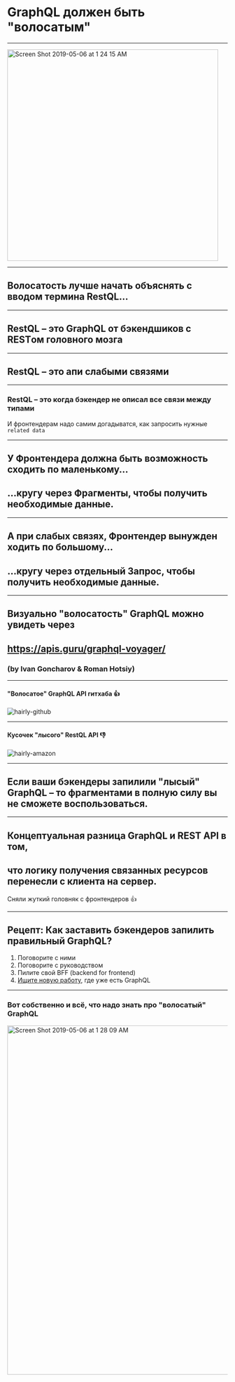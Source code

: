 
# GraphQL должен быть <span class="red">"волосатым"</span>

-----

<a href="https://www.clauspelz.com/"><img width="482"  class="plain" alt="Screen Shot 2019-05-06 at 1 24 15 AM" src="https://user-images.githubusercontent.com/1946920/57199292-26073300-6f9f-11e9-886d-0cd8d84eac16.png"></a>

-----

## Волосатость лучше начать объяснять с вводом термина <span class="red">RestQL</span>...

-----

## <span class="red">RestQL</span> – это GraphQL от бэкендшиков с RESTом головного мозга

-----

## <span class="red">RestQL</span> – это апи слабыми связями

-----

### <span class="red">RestQL</span> – это когда бэкендер не описал все связи между типами

<span>И фронтендерам надо самим догадыватся, как запросить нужные `related data`</span> <!-- .element: class="fragment" -->

-----

## У Фронтендера должна быть возможность <span class="green">сходить по маленькому...</span>

<h2 class="fragment"><span class="green">...кругу</span> через Фрагменты, чтобы получить необходимые данные.</h2>

-----

## А при слабых связях, Фронтендер вынужден <span class="red">ходить по большому...</span>

<h2 class="fragment"><span class="red">...кругу</span> через отдельный Запрос, чтобы получить необходимые данные.</h2>

-----

## Визуально "волосатость" GraphQL можно увидеть через <!-- .element: class="orange" -->

## <https://apis.guru/graphql-voyager/>

### (by Ivan Goncharov & Roman Hotsiy)

-----

#### "Волосатое" GraphQL API гитхаба  👍 <!-- .element: class="green" -->

![hairly-github](https://user-images.githubusercontent.com/1946920/57200267-b0ee2a80-6fab-11e9-9c76-6053abe48ecd.jpg)

-----

#### Кусочек "лысого" RestQL API 👎 <!-- .element: class="red" -->

![hairly-amazon](https://user-images.githubusercontent.com/1946920/57200270-b3e91b00-6fab-11e9-9d65-e6f794ea42f5.jpg) <!-- .element: style="max-width: 600px" -->

-----

## Если ваши бэкендеры запилили "лысый" GraphQL – то фрагментами в полную силу вы не сможете воспользоваться.

-----

## Концептуальная разница GraphQL и REST API в том,

## что логику получения связанных ресурсов перенесли с клиента на сервер. <!-- .element: class="fragment" -->

Сняли жуткий головняк с фронтендеров 👍 <!-- .element: class="fragment" -->

-----

## Рецепт: Как заставить бэкендеров запилить правильный GraphQL?

1. Поговорите с ними <!-- .element: class="fragment" -->
2. Поговорите с руководством  <!-- .element: class="fragment" -->
3. Пилите свой BFF (backend for frontend)  <!-- .element: class="fragment" -->
4. [Ищите новую работу](https://graphql.jobs/), где уже есть GraphQL <!-- .element: class="fragment" -->

-----

### Вот собственно и всё, что надо знать про <span class="red">"волосатый"</span> GraphQL

<img width="796" class="plain" alt="Screen Shot 2019-05-06 at 1 28 09 AM" src="https://user-images.githubusercontent.com/1946920/57199295-299aba00-6f9f-11e9-9f42-29c9ad6f2993.png">
